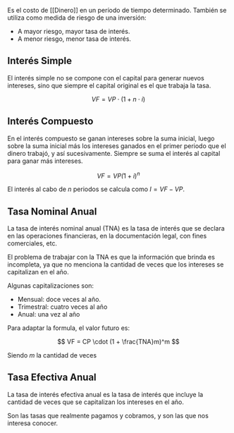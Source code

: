 Es el costo de [[Dinero]] en un período de tiempo determinado. También se utiliza como medida de riesgo de una inversión:

- A mayor riesgo, mayor tasa de interés.
- A menor riesgo, menor tasa de interés.

## Interés Simple

El interés simple no se compone con el capital para generar nuevos intereses, sino que siempre el capital original es el que trabaja la tasa.

$$
VF = VP \cdot (1 + n\cdot i)
$$

## Interés Compuesto

En el interés compuesto se ganan intereses sobre la suma inicial, luego sobre la suma inicial más los intereses ganados en el primer periodo que el dinero trabajó, y así sucesivamente. Siempre se suma el interés al capital para ganar más intereses.

$$
VF = VP \dot (1 + i)^n
$$

El interés al cabo de $n$ periodos se calcula como $I = VF - VP$.

## Tasa Nominal Anual

La tasa de interés nominal anual (TNA) es la tasa de interés que se declara en las operaciones financieras, en la documentación legal, con fines comerciales, etc.

El problema de trabajar con la TNA es que la información que brinda es incompleta, ya que no menciona la cantidad de veces que los intereses se capitalizan en el año.

Algunas capitalizaciones son:

- Mensual: doce veces al año.
- Trimestral: cuatro veces al año
- Anual: una vez al año

Para adaptar la formula, el valor futuro es:

$$
VF = CP \cdot (1 + \frac{TNA}m)^m
$$

Siendo $m$ la cantidad de veces

## Tasa Efectiva Anual

La tasa de interés efectiva anual es la tasa de interés que incluye la cantidad de veces que se capitalizan los intereses en el año.

Son las tasas que realmente pagamos y cobramos, y son las que nos interesa conocer.
